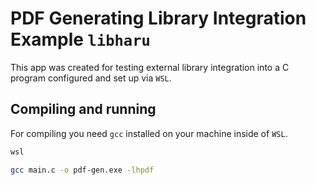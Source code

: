 # PDF Generating Library Integration Example `libharu`
This app was created for testing external library integration into a C program configured and set up via `WSL`.

## Compiling and running
For compiling you need `gcc` installed on your machine inside of `WSL`.
```bash
wsl

gcc main.c -o pdf-gen.exe -lhpdf
```